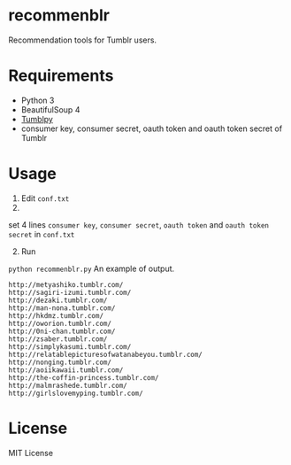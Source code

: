# recommenblr
Recommendation tools for Tumblr users.

# Requirements
- Python 3
- BeautifulSoup 4
- [Tumblpy](https://github.com/michaelhelmick/python-tumblpy)
- consumer key, consumer secret, oauth token and oauth token secret of Tumblr

# Usage
1. Edit `conf.txt`
2. 
set 4 lines `consumer key`, `consumer secret`, `oauth token` and `oauth token secret` in `conf.txt`

2. Run

`python recommenblr.py`
An example of output.
```
http://metyashiko.tumblr.com/
http://sagiri-izumi.tumblr.com/
http://dezaki.tumblr.com/
http://man-nona.tumblr.com/
http://hkdmz.tumblr.com/
http://oworion.tumblr.com/
http://0ni-chan.tumblr.com/
http://zsaber.tumblr.com/
http://simplykasumi.tumblr.com/
http://relatablepicturesofwatanabeyou.tumblr.com/
http://nonging.tumblr.com/
http://aoiikawaii.tumblr.com/
http://the-coffin-princess.tumblr.com/
http://malmrashede.tumblr.com/
http://girlslovemyping.tumblr.com/
```

# License
MIT License
